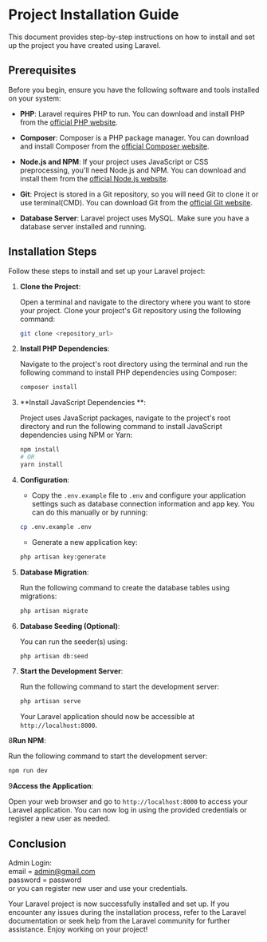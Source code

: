 # Project Installation Guide

This document provides step-by-step instructions on how to install and set up the project you have created using Laravel.

## Prerequisites

Before you begin, ensure you have the following software and tools installed on your system:

- **PHP**: Laravel requires PHP to run. You can download and install PHP from the [official PHP website](https://www.php.net/).

- **Composer**: Composer is a PHP package manager. You can download and install Composer from the [official Composer website](https://getcomposer.org/).

- **Node.js and NPM**: If your project uses JavaScript or CSS preprocessing, you'll need Node.js and NPM. You can download and install them from the [official Node.js website](https://nodejs.org/).

- **Git**: Project is stored in a Git repository, so you will need Git to clone it or use terminal(CMD). You can download Git from the [official Git website](https://git-scm.com/).

- **Database Server**: Laravel project uses MySQL. Make sure you have a database server installed and running.

## Installation Steps

Follow these steps to install and set up your Laravel project:

1. **Clone the Project**:

   Open a terminal and navigate to the directory where you want to store your project. Clone your project's Git repository using the following command:

   ```bash
   git clone <repository_url>
   ```

2. **Install PHP Dependencies**:

   Navigate to the project's root directory using the terminal and run the following command to install PHP dependencies using Composer:

   ```bash
   composer install
   ```

3. **Install JavaScript Dependencies **:

   Project uses JavaScript packages, navigate to the project's root directory and run the following command to install JavaScript dependencies using NPM or Yarn:

   ```bash
   npm install
   # OR
   yarn install
   ```

4. **Configuration**:

    - Copy the `.env.example` file to `.env` and configure your application settings such as database connection information and app key. You can do this manually or by running:

   ```bash
   cp .env.example .env
   ```

    - Generate a new application key:

   ```bash
   php artisan key:generate
   ```

5. **Database Migration**:

   Run the following command to create the database tables using migrations:

   ```bash
   php artisan migrate
   ```

6. **Database Seeding (Optional)**:

   You can run the seeder(s) using:

   ```bash
   php artisan db:seed
   ```

7. **Start the Development Server**:

   Run the following command to start the development server:

   ```bash
   php artisan serve
   ```

   Your Laravel application should now be accessible at `http://localhost:8000`.

8**Run NPM**:

   Run the following command to start the development server:

   ```bash
   npm run dev
   ```
   
9**Access the Application**:

   Open your web browser and go to `http://localhost:8000` to access your Laravel application. You can now log in using the provided credentials or register a new user as needed.

## Conclusion

Admin Login: <br>email = admin@gmail.com <br>
password = password <br>
or you can register new user and use your credentials.

Your Laravel project is now successfully installed and set up. If you encounter any issues during the installation process, refer to the Laravel documentation or seek help from the Laravel community for further assistance. Enjoy working on your project!

